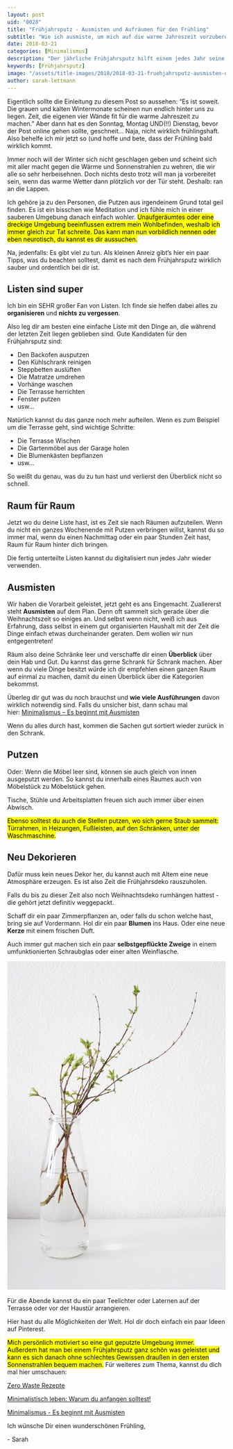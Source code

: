 ```yaml
---
layout: post
uid: "0028"
title: "Frühjahrsputz - Ausmisten und Aufräumen für den Frühling"
subtitle: "Wie ich ausmiste, um mich auf die warme Jahreszeit vorzubereiten"
date: 2018-03-21
categories: [Minimalismus]
description: "Der jährliche Frühjahrsputz hilft einem jedes Jahr seine Sachen zusammen zu bekommen. Ich zeige dir wie ich das mache."
keywords: [Frühjahrsputz]
image: "/assets/title-images/2018/2018-03-21-fruehjahrsputz-ausmisten-und-aufraeumen-fuer-den-fruehling.jpg"
author: sarah-lettmann
---
```

Eigentlich sollte die Einleitung zu diesem Post so aussehen: “Es ist soweit. Die grauen und kalten Wintermonate scheinen nun endlich hinter uns zu liegen. Zeit, die eigenen vier Wände fit für die warme Jahreszeit zu machen.”
Aber dann hat es den Sonntag, Montag UND(!!) Dienstag, bevor der Post online gehen sollte, geschneit… Naja, nicht wirklich frühlingshaft. Also behelfe ich mir jetzt so (und hoffe und bete, dass der Frühling bald wirklich kommt.

Immer noch will der Winter sich nicht geschlagen geben und scheint sich mit aller macht gegen die Wärme und Sonnenstrahlen zu wehren, die wir alle so sehr herbeisehnen. Doch nichts desto trotz will man ja vorbereitet sein, wenn das warme Wetter dann plötzlich vor der Tür steht. Deshalb: ran an die Lappen.

Ich gehöre ja zu den Personen, die Putzen aus irgendeinem Grund total geil finden. Es ist ein bisschen wie Meditation und ich fühle mich in einer sauberen Umgebung danach einfach wohler. <mark>Unaufgeräumtes oder eine dreckige Umgebung beeinflussen extrem mein Wohlbefinden, weshalb ich immer gleich zur Tat schreite. Das kann man nun vorbildlich nennen oder eben neurotisch, du kannst es dir aussuchen.</mark>

Na, jedenfalls: Es gibt viel zu tun. Als kleinen Anreiz gibt’s hier ein paar Tipps, was du beachten solltest, damit es nach dem Frühjahrsputz wirklich sauber und ordentlich bei dir ist.

## Listen sind super
Ich bin ein SEHR großer Fan von Listen. Ich finde sie helfen dabei alles zu **organisieren** und **nichts zu vergessen**.

Also leg dir am besten eine einfache Liste mit den Dinge an, die während der letzten Zeit liegen geblieben sind. Gute Kandidaten für den Frühjahrsputz sind:

- Den Backofen ausputzen  
- Den Kühlschrank reinigen  
- Steppbetten auslüften  
- Die Matratze umdrehen  
- Vorhänge waschen  
- Die Terrasse herrichten  
- Fenster putzen  
- usw...

Natürlich kannst du das ganze noch mehr aufteilen. Wenn es zum Beispiel um die Terrasse geht, sind wichtige Schritte:

- Die Terrasse Wischen  
- Die Gartenmöbel aus der Garage holen  
- Die Blumenkästen bepflanzen  
- usw...

So weißt du genau, was du zu tun hast und verlierst den Überblick nicht so schnell.

## Raum für Raum
Jetzt wo du deine Liste hast, ist es Zeit sie nach Räumen aufzuteilen. Wenn du nicht ein ganzes Wochenende mit Putzen verbringen willst, kannst du so immer mal, wenn du einen Nachmittag oder ein paar Stunden Zeit hast, Raum für Raum hinter dich bringen.

Die fertig unterteilte Listen kannst du digitalisiert nun jedes Jahr wieder verwenden.

## Ausmisten
Wir haben die Vorarbeit geleistet, jetzt geht es ans Eingemacht. Zuallererst steht **Ausmisten** auf dem Plan. Denn oft sammelt sich gerade über die Weihnachtszeit so einiges an. Und selbst wenn nicht, weiß ich aus Erfahrung, dass selbst in einem gut organisierten Haushalt mit der Zeit die Dinge einfach etwas durcheinander geraten. Dem wollen wir nun entgegentreten!

Räum also deine Schränke leer und verschaffe dir einen **Überblick** über dein Hab und Gut. Du kannst das gerne Schrank für Schrank machen. Aber wenn du viele Dinge besitzt würde ich dir empfehlen einen ganzen Raum auf einmal zu machen, damit du einen Überblick über die Kategorien bekommst.

Überleg dir gut was du noch brauchst und **wie viele Ausführungen** davon wirklich notwendig sind. Falls du unsicher bist, dann schau mal hier: [Minimalismus – Es beginnt mit Ausmisten](/blog/minimalismus-ausmisten)

Wenn du alles durch hast, kommen die Sachen gut sortiert wieder zurück in den Schrank.

## Putzen
Oder: Wenn die Möbel leer sind, können sie auch gleich von innen ausgeputzt werden. So kannst du innerhalb eines Raumes auch von Möbelstück zu Möbelstück gehen.

Tische, Stühle und Arbeitsplatten freuen sich auch immer über einen Abwisch.

<mark>Ebenso solltest du auch die Stellen putzen, wo sich gerne Staub sammelt: Türrahmen, in Heizungen, Fußleisten, auf den Schränken, unter der Waschmaschine.</mark>

## Neu Dekorieren
Dafür muss kein neues Dekor her, du kannst auch mit Altem eine neue Atmosphäre erzeugen. Es ist also Zeit die Frühjahrsdeko rauszuholen.

Falls du bis zu dieser Zeit also noch Weihnachtsdeko rumhängen hattest - die gehört jetzt definitiv weggepackt.

Schaff dir ein paar Zimmerpflanzen an, oder falls du schon welche hast, bring sie auf Vordermann. Hol dir ein paar **Blumen** ins Haus. Oder eine neue **Kerze** mit einem frischen Duft.

Auch immer gut machen sich ein paar **selbstgepflückte Zweige** in einem umfunktionierten Schraubglas oder einer alten Weinflasche.

![Selbst gepflückte Zweige](/assets/inpost-images/2017/2017-03-11-blumen.jpg "© {{ site.title }}")

Für die Abende kannst du ein paar Teelichter oder Laternen auf der Terrasse oder vor der Haustür arrangieren.

Hier hast du alle Möglichkeiten der Welt. Hol dir doch einfach ein paar Ideen auf Pinterest.

<mark>Mich persönlich motiviert so eine gut geputzte Umgebung immer. Außerdem hat man bei einem Frühjahrsputz ganz schön was geleistet und kann es sich danach ohne schlechtes Gewissen draußen in den ersten Sonnenstrahlen bequem machen.</mark> Für weiteres zum Thema, kannst du dich mal hier umschauen:

[Zero Waste Rezepte](/blog/zero_waste_rezepte)

[Minimalistisch leben: Warum du anfangen solltest!](/blog/minimalistisch-leben)

[Minimalismus - Es beginnt mit Ausmisten](/blog/minimalismus-ausmisten)

Ich wünsche Dir einen wunderschönen Frühling,

\- Sarah
